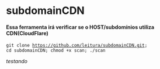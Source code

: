 # subdomainCDN
<h4>Essa ferramenta irá verificar se o HOST/subdomínios utiliza CDN(CloudFlare)</h4>

<code>git clone https://github.com/leitura/subdomainCDN.git; cd subdomainCDN; chmod +x scan; ./scan</code>

*testando*
